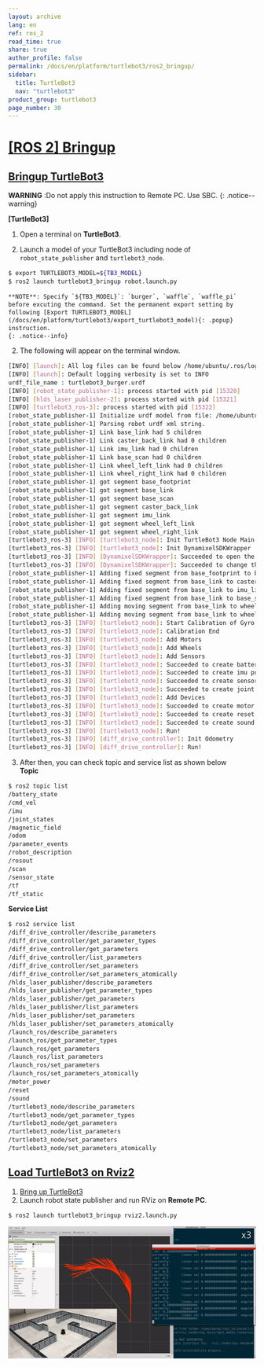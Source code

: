 ```yaml
---
layout: archive
lang: en
ref: ros_2
read_time: true
share: true
author_profile: false
permalink: /docs/en/platform/turtlebot3/ros2_bringup/
sidebar:
  title: TurtleBot3
  nav: "turtlebot3"
product_group: turtlebot3
page_number: 30
---
```


<div style="counter-reset: h1 16"></div>

# [[ROS 2] Bringup](#ros-2-bringup)

## [Bringup TurtleBot3](#bringup-turtlebot3)

**WARNING** :Do not apply this instruction to Remote PC. Use SBC. 
{: .notice--warning}

**[TurtleBot3]**

1. Open a terminal on **TurtleBot3**.

2. Launch a model of your TurtleBot3 including node of `robot_state_publisher` and `turtlebot3_node`.
```bash
$ export TURTLEBOT3_MODEL=${TB3_MODEL}
$ ros2 launch turtlebot3_bringup robot.launch.py
```
    **NOTE**: Specify `${TB3_MODEL}`: `burger`, `waffle`, `waffle_pi` before excuting the command. Set the permanent export setting by following [Export TURTLEBOT3_MODEL](/docs/en/platform/turtlebot3/export_turtlebot3_model){: .popup} instruction.
    {: .notice--info}

2. The following will appear on the terminal window.
```bash
[INFO] [launch]: All log files can be found below /home/ubuntu/.ros/log/2019-08-19-01-24-19-009803-ubuntu-15310
[INFO] [launch]: Default logging verbosity is set to INFO
urdf_file_name : turtlebot3_burger.urdf
[INFO] [robot_state_publisher-1]: process started with pid [15320]
[INFO] [hlds_laser_publisher-2]: process started with pid [15321]
[INFO] [turtlebot3_ros-3]: process started with pid [15322]
[robot_state_publisher-1] Initialize urdf model from file: /home/ubuntu/turtlebot_ws/install/turtlebot3_description/share/turtlebot3_description/urdf/turtlebot3_burger.urdf
[robot_state_publisher-1] Parsing robot urdf xml string.
[robot_state_publisher-1] Link base_link had 5 children
[robot_state_publisher-1] Link caster_back_link had 0 children
[robot_state_publisher-1] Link imu_link had 0 children
[robot_state_publisher-1] Link base_scan had 0 children
[robot_state_publisher-1] Link wheel_left_link had 0 children
[robot_state_publisher-1] Link wheel_right_link had 0 children
[robot_state_publisher-1] got segment base_footprint
[robot_state_publisher-1] got segment base_link
[robot_state_publisher-1] got segment base_scan
[robot_state_publisher-1] got segment caster_back_link
[robot_state_publisher-1] got segment imu_link
[robot_state_publisher-1] got segment wheel_left_link
[robot_state_publisher-1] got segment wheel_right_link
[turtlebot3_ros-3] [INFO] [turtlebot3_node]: Init TurtleBot3 Node Main
[turtlebot3_ros-3] [INFO] [turtlebot3_node]: Init DynamixelSDKWrapper
[turtlebot3_ros-3] [INFO] [DynamixelSDKWrapper]: Succeeded to open the port(/dev/ttyACM0)!
[turtlebot3_ros-3] [INFO] [DynamixelSDKWrapper]: Succeeded to change the baudrate!
[robot_state_publisher-1] Adding fixed segment from base_footprint to base_link
[robot_state_publisher-1] Adding fixed segment from base_link to caster_back_link
[robot_state_publisher-1] Adding fixed segment from base_link to imu_link
[robot_state_publisher-1] Adding fixed segment from base_link to base_scan
[robot_state_publisher-1] Adding moving segment from base_link to wheel_left_link
[robot_state_publisher-1] Adding moving segment from base_link to wheel_right_link
[turtlebot3_ros-3] [INFO] [turtlebot3_node]: Start Calibration of Gyro
[turtlebot3_ros-3] [INFO] [turtlebot3_node]: Calibration End
[turtlebot3_ros-3] [INFO] [turtlebot3_node]: Add Motors
[turtlebot3_ros-3] [INFO] [turtlebot3_node]: Add Wheels
[turtlebot3_ros-3] [INFO] [turtlebot3_node]: Add Sensors
[turtlebot3_ros-3] [INFO] [turtlebot3_node]: Succeeded to create battery state publisher
[turtlebot3_ros-3] [INFO] [turtlebot3_node]: Succeeded to create imu publisher
[turtlebot3_ros-3] [INFO] [turtlebot3_node]: Succeeded to create sensor state publisher
[turtlebot3_ros-3] [INFO] [turtlebot3_node]: Succeeded to create joint state publisher
[turtlebot3_ros-3] [INFO] [turtlebot3_node]: Add Devices
[turtlebot3_ros-3] [INFO] [turtlebot3_node]: Succeeded to create motor power server
[turtlebot3_ros-3] [INFO] [turtlebot3_node]: Succeeded to create reset server
[turtlebot3_ros-3] [INFO] [turtlebot3_node]: Succeeded to create sound server
[turtlebot3_ros-3] [INFO] [turtlebot3_node]: Run!
[turtlebot3_ros-3] [INFO] [diff_drive_controller]: Init Odometry
[turtlebot3_ros-3] [INFO] [diff_drive_controller]: Run!
```

3. After then, you can check topic and service list as shown below  
  **Topic**
  ```bash
  $ ros2 topic list
  /battery_state
  /cmd_vel
  /imu
  /joint_states
  /magnetic_field
  /odom
  /parameter_events
  /robot_description
  /rosout
  /scan
  /sensor_state
  /tf
  /tf_static
  ```
  **Service List**
  ```bash
  $ ros2 service list
  /diff_drive_controller/describe_parameters
  /diff_drive_controller/get_parameter_types
  /diff_drive_controller/get_parameters
  /diff_drive_controller/list_parameters
  /diff_drive_controller/set_parameters
  /diff_drive_controller/set_parameters_atomically
  /hlds_laser_publisher/describe_parameters
  /hlds_laser_publisher/get_parameter_types
  /hlds_laser_publisher/get_parameters
  /hlds_laser_publisher/list_parameters
  /hlds_laser_publisher/set_parameters
  /hlds_laser_publisher/set_parameters_atomically
  /launch_ros/describe_parameters
  /launch_ros/get_parameter_types
  /launch_ros/get_parameters
  /launch_ros/list_parameters
  /launch_ros/set_parameters
  /launch_ros/set_parameters_atomically
  /motor_power
  /reset
  /sound
  /turtlebot3_node/describe_parameters
  /turtlebot3_node/get_parameter_types
  /turtlebot3_node/get_parameters
  /turtlebot3_node/list_parameters
  /turtlebot3_node/set_parameters
  /turtlebot3_node/set_parameters_atomically
  ```

## [Load TurtleBot3 on Rviz2](#load-a-turtlebot3-on-rviz2)

1. [Bring up TurtleBot3](#bringup-turtlebot3)
2. Launch robot state publisher and run RViz on **Remote PC**.
  ```bash
  $ ros2 launch turtlebot3_bringup rviz2.launch.py
  ```
  ![](/assets/images/platform/turtlebot3/ros2/platform_teleop.png)
